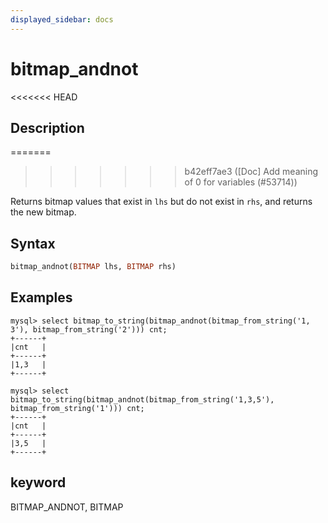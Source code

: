 ```yaml
---
displayed_sidebar: docs
---
```


# bitmap_andnot

<<<<<<< HEAD
## Description
=======

>>>>>>> b42eff7ae3 ([Doc] Add meaning of 0 for variables (#53714))

Returns bitmap values that exist in `lhs` but do not exist in `rhs`, and returns the new bitmap.

## Syntax

```Haskell
bitmap_andnot(BITMAP lhs, BITMAP rhs)
```

## Examples

```plain text
mysql> select bitmap_to_string(bitmap_andnot(bitmap_from_string('1, 3'), bitmap_from_string('2'))) cnt;
+------+
|cnt   |
+------+
|1,3   |
+------+

mysql> select bitmap_to_string(bitmap_andnot(bitmap_from_string('1,3,5'), bitmap_from_string('1'))) cnt;
+------+
|cnt   |
+------+
|3,5   |
+------+
```

## keyword

BITMAP_ANDNOT, BITMAP
